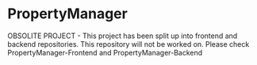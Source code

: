 # PropertyManager


OBSOLITE PROJECT - This project has been split up into frontend and backend repositories. This repository will not be worked on.
Please check PropertyManager-Frontend and PropertyManager-Backend
